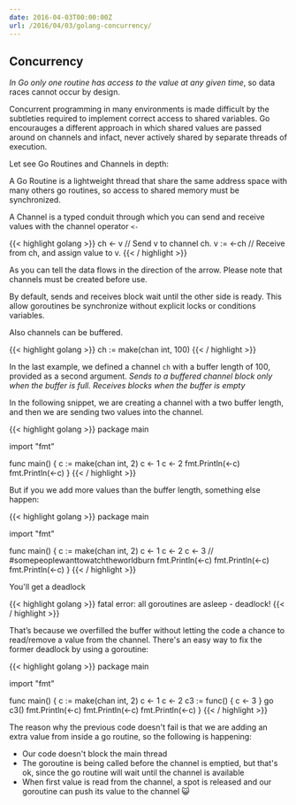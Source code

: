 ```yaml
---
date: 2016-04-03T00:00:00Z
url: /2016/04/03/golang-concurrency/
---
```


## Concurrency

*In Go only one routine has access to the value at any given time*, so data races cannot occur by design.

Concurrent programming in many environments is made difficult by the subtleties required to implement correct access to shared variables. Go encourauges a different approach in which shared values are passed around on channels and infact, never actively shared by separate threads of execution. 

Let see Go Routines and Channels in depth:

A Go Routine is a lightweight thread that share the same address space with many others go routines, so access to shared memory must be synchronized.

A Channel is a typed conduit through which you can send and receive values with the channel operator `<-`

{{< highlight golang >}}
ch <- v    // Send v to channel ch.
v := <-ch  // Receive from ch, and assign value to v.
{{< / highlight >}}

As you can tell the data flows in the direction of the arrow. Please note that channels must be created before use.

By default, sends and receives block wait until the other side is ready. This allow goroutines be synchronize without explicit locks or conditions variables.

Also channels can be buffered. 

{{< highlight golang >}}
ch := make(chan int, 100)
{{< / highlight >}}

In the last example, we defined a channel `ch` with a buffer length of 100, provided as a second argument. *Sends to a buffered channel block only when the buffer is full. Receives blocks when the buffer is empty*

In the following snippet, we are creating a channel with a two buffer length, and then we are sending two values into the channel. 

{{< highlight golang >}}
package main

import "fmt"

func main() {
  c := make(chan int, 2)
  c <- 1
  c <- 2
  fmt.Println(<-c)
  fmt.Println(<-c)
}
{{< / highlight >}}

But if you we add more values than the buffer length, something else happen:

{{< highlight golang >}}
package main

import "fmt"

func main() {
  c := make(chan int, 2)
  c <- 1
  c <- 2
  c <- 3 // #somepeoplewanttowatchtheworldburn
  fmt.Println(<-c)
  fmt.Println(<-c)
  fmt.Println(<-c)
}
{{< / highlight >}}

You'll get a deadlock

{{< highlight golang >}}
fatal error: all goroutines are asleep - deadlock!
{{< / highlight >}}

That’s because we overfilled the buffer without letting the code a chance to read/remove a value from the channel. There's an easy way to fix the former deadlock by using a goroutine:

{{< highlight golang >}}
package main

import "fmt"

func main() {
  c := make(chan int, 2)
  c <- 1
  c <- 2
  c3 := func() { c <- 3 }
  go c3()
  fmt.Println(<-c)
  fmt.Println(<-c)
  fmt.Println(<-c)
}
{{< / highlight >}}

The reason why the previous code doesn't fail is that we are adding an extra value from inside a go routine, so the following is happening:

- Our code doesn't block the main thread
- The goroutine is being called before the channel is emptied, but that's ok, since the go routine will wait until the channel is available
- When first value is read from the channel, a spot is released and our goroutine can push its value to the channel :smiley_cat: 



